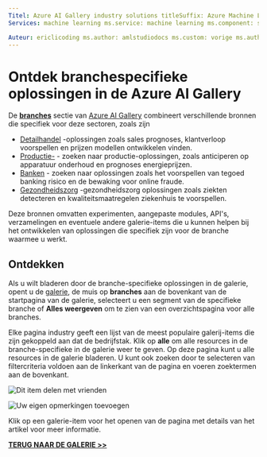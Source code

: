 ```yaml
---
Titel: Azure AI Gallery industry solutions titleSuffix: Azure Machine Learning Studio description: De sectie branches van Azure AI Gallery combineert verschillende bronnen die specifiek voor dergelijke branches detailhandel, productie, bankieren en gezondheidszorg zijn.
Services: machine learning ms.service: machine learning ms.component: studio ms.topic: artikel

Auteur: ericlicoding ms.author: amlstudiodocs ms.custom: vorige ms.author=garye, vorige auteur = garyericson ms.date: 03/31/2017
---
```

# <a name="discover-industry-specific-solutions-in-the-azure-ai-gallery"></a>Ontdek branchespecifieke oplossingen in de Azure AI Gallery

De **[branches](https://gallery.azure.ai/industries)** sectie van [Azure AI Gallery](http://gallery.cortanaintelligence.com) combineert verschillende bronnen die specifiek voor deze sectoren, zoals zijn

* [Detailhandel](https://gallery.azure.ai/industries/retail) -oplossingen zoals sales prognoses, klantverloop voorspellen en prijzen modellen ontwikkelen vinden.
* [Productie-](https://gallery.azure.ai/industries/manufacturing) - zoeken naar productie-oplossingen, zoals anticiperen op apparatuur onderhoud en prognoses energieprijzen.
* [Banken](https://gallery.azure.ai/industries/banking) - zoeken naar oplossingen zoals het voorspellen van tegoed banking risico en de bewaking voor online fraude.
* [Gezondheidszorg](https://gallery.azure.ai/industries/healthcare) -gezondheidszorg oplossingen zoals ziekten detecteren en kwaliteitsmaatregelen ziekenhuis te voorspellen.

Deze bronnen omvatten experimenten, aangepaste modules, API's, verzamelingen en eventuele andere galerie-items die u kunnen helpen bij het ontwikkelen van oplossingen die specifiek zijn voor de branche waarmee u werkt.

## <a name="discover"></a>Ontdekken
 Als u wilt bladeren door de branche-specifieke oplossingen in de galerie, opent u de [galerie](http://gallery.cortanaintelligence.com), de muis op **branches** aan de bovenkant van de startpagina van de galerie, selecteert u een segment van de specifieke branche of **Alles weergeven** om te zien van een overzichtspagina voor alle branches.

 Elke pagina industry geeft een lijst van de meest populaire galerij-items die zijn gekoppeld aan dat de bedrijfstak.
Klik op **alle** om alle resources in de branche-specifieke in de galerie weer te geven.
Op deze pagina kunt u alle resources in de galerie bladeren. U kunt ook zoeken door te selecteren van filtercriteria voldoen aan de linkerkant van de pagina en voeren zoektermen aan de bovenkant.

![Dit item delen met vrienden](./media/gallery-how-to-use-contribute-publish/share-links.png)

![Uw eigen opmerkingen toevoegen](./media/gallery-how-to-use-contribute-publish/comments.png)

 Klik op een galerie-item voor het openen van de pagina met details van het artikel voor meer informatie.

**[TERUG NAAR DE GALERIE &GT;&GT;](http://gallery.cortanaintelligence.com)**



